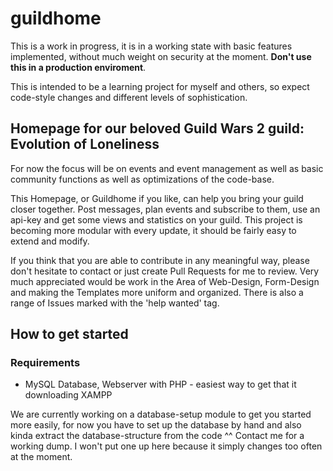 # guildhome
This is a work in progress,
it is in a working state with basic features implemented, without much weight on security at the moment.
**Don't use this in a production enviroment**. 

This is intended to be a learning project for myself and others, so expect code-style changes and different levels of sophistication.

## Homepage for our beloved Guild Wars 2 guild: Evolution of Loneliness

For now the focus will be on events and event management as well as basic
community functions as well as optimizations of the code-base.

This Homepage, or Guildhome if you like, can help you bring your guild closer together. Post messages, plan events and subscribe to them, use an api-key and get some views and statistics on your guild. This project is becoming more modular with every update, it should be fairly easy to extend and modify.

If you think that you are able to contribute in any meaningful way, please don't hesitate to contact or just create Pull Requests for me to review. Very much appreciated would be work in the Area of Web-Design, Form-Design and making the Templates more uniform and organized. There is also a range of Issues marked with the 'help wanted' tag.

## How to get started
### Requirements
- MySQL Database, Webserver with PHP - easiest way to get that it downloading XAMPP

We are currently working on a database-setup module to get you started more easily, for now you have to set up the database by hand and also kinda extract the database-structure from the code ^^ Contact me for a working dump. I won't put one up here because it simply changes too often at the moment.
